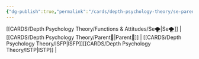 ```yaml
---
{"dg-publish":true,"permalink":"/cards/depth-psychology-theory/se-parent/","created":"2023-01-05T12:12:08.442+01:00","updated":"2023-04-21T13:30:44.844+02:00"}
---
```


[[CARDS/Depth Psychology Theory/Functions & Attitudes/Se🌪️\|Se🌪️]] | [[CARDS/Depth Psychology Theory/Parent🤨\|Parent🤨]] | [[CARDS/Depth Psychology Theory/ISFP\|ISFP]][[CARDS/Depth Psychology Theory/ISTP\|ISTP]] | 


